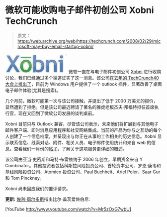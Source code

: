 # 微软可能收购电子邮件初创公司 Xobni TechCrunch

> 原文：<https://web.archive.org/web/https://techcrunch.com/2008/02/29/microsoft-may-buy-email-startup-xobni/>

[![xobni_logo.png](img/e108394177ffff6266e9250cddb053d5.png)](https://web.archive.org/web/20230213034052/http://www.crunchbase.com/company/xobni) 微软一直在与电子邮件初创公司 [Xobni](https://web.archive.org/web/20230213034052/http://www.xobni.com/) 进行收购讨论，我们已经通过多个渠道证实了这一消息。该公司[在去年的 TechCrunch40 大会上推出了](https://web.archive.org/web/20230213034052/https://techcrunch.com/2007/09/18/techcrunch40-session-5-productivity-web-apps/)，目前为 Windows 用户提供了一个 outlook 插件，显著改善了桌面电子邮件体验(尤其是搜索)。

几个月前，微软可能第一次与该公司接触，并提出了低于 2000 万美元的报价，显然遭到了拒绝。但是该公司最近聘请了著名的雅虎老板杰夫·邦福特担任首席执行官，现在又回到了微软公司发展的谈判桌前。

Xobni 目前只与 Outlook 兼容，尽管该公司表示，未来他们将扩展到与其他电子邮件客户端、即时消息应用程序和社交网络集成。当前的产品为你与之互动的每个人创建了一个信息档案，并呈现出与你正在从事的工作相关的历史信息。Xobni 显示联系信息、线索对话、附件、相关人员、电子邮件使用统计和来自 web 的信息。查看我们一月份的[帖子](https://web.archive.org/web/20230213034052/https://techcrunch.com/2008/01/09/xobni-the-super-plugin-for-outlook/)，了解关于这项服务更详细的概述。

该公司由亚当·史密斯和马特·布雷兹纳于 2006 年创立，早期资金来自 Y Combinator。其他投资者包括科斯拉风险投资公司、首轮资本公司、罗恩·康韦和基线风险投资公司、Atomico 投资公司、Paul Buchheit、Ariel Poler、Saar Gur 和 Tom Pinckney。

Xobni 尚未回应我们的置评请求。

**更新:** [佐利·鄂尔多斯](https://web.archive.org/web/20230213034052/http://www.zoliblog.com/2008/02/12/how-to-hire-bill-gates-to-demo-your-startups-product/)指出比尔·盖茨爱佐伯尼:

[YouTube http://www.youtube.com/watch?v=Mr5zOxG7wbU]